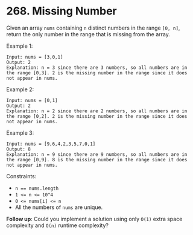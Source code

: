# 268. Missing Number

Given an array `nums` containing `n` distinct numbers in the range `[0, n]`, return the only number in the range that is missing from the array.

Example 1:

    Input: nums = [3,0,1]
    Output: 2
    Explanation: n = 3 since there are 3 numbers, so all numbers are in the range [0,3]. 2 is the missing number in the range since it does not appear in nums.

Example 2:

    Input: nums = [0,1]
    Output: 2
    Explanation: n = 2 since there are 2 numbers, so all numbers are in the range [0,2]. 2 is the missing number in the range since it does not appear in nums.

Example 3:

    Input: nums = [9,6,4,2,3,5,7,0,1]
    Output: 8
    Explanation: n = 9 since there are 9 numbers, so all numbers are in the range [0,9]. 8 is the missing number in the range since it does not appear in nums.

Constraints:

- `n == nums.length`
- `1 <= n <= 10^4`
- `0 <= nums[i] <= n`
- All the numbers of `nums` are unique.


**Follow up**: Could you implement a solution using only `O(1)` extra space complexity and `O(n)` runtime complexity?
